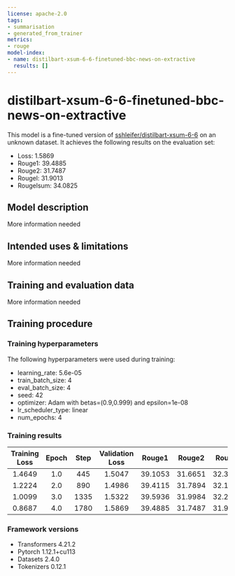 ```yaml
---
license: apache-2.0
tags:
- summarisation
- generated_from_trainer
metrics:
- rouge
model-index:
- name: distilbart-xsum-6-6-finetuned-bbc-news-on-extractive
  results: []
---
```


<!-- This model card has been generated automatically according to the information the Trainer had access to. You
should probably proofread and complete it, then remove this comment. -->

# distilbart-xsum-6-6-finetuned-bbc-news-on-extractive

This model is a fine-tuned version of [sshleifer/distilbart-xsum-6-6](https://huggingface.co/sshleifer/distilbart-xsum-6-6) on an unknown dataset.
It achieves the following results on the evaluation set:
- Loss: 1.5869
- Rouge1: 39.4885
- Rouge2: 31.7487
- Rougel: 31.9013
- Rougelsum: 34.0825

## Model description

More information needed

## Intended uses & limitations

More information needed

## Training and evaluation data

More information needed

## Training procedure

### Training hyperparameters

The following hyperparameters were used during training:
- learning_rate: 5.6e-05
- train_batch_size: 4
- eval_batch_size: 4
- seed: 42
- optimizer: Adam with betas=(0.9,0.999) and epsilon=1e-08
- lr_scheduler_type: linear
- num_epochs: 4

### Training results

| Training Loss | Epoch | Step | Validation Loss | Rouge1  | Rouge2  | Rougel  | Rougelsum |
|:-------------:|:-----:|:----:|:---------------:|:-------:|:-------:|:-------:|:---------:|
| 1.4649        | 1.0   | 445  | 1.5047          | 39.1053 | 31.6651 | 32.3242 | 33.9332   |
| 1.2224        | 2.0   | 890  | 1.4986          | 39.4115 | 31.7894 | 32.1057 | 34.0454   |
| 1.0099        | 3.0   | 1335 | 1.5322          | 39.5936 | 31.9984 | 32.2283 | 34.1798   |
| 0.8687        | 4.0   | 1780 | 1.5869          | 39.4885 | 31.7487 | 31.9013 | 34.0825   |


### Framework versions

- Transformers 4.21.2
- Pytorch 1.12.1+cu113
- Datasets 2.4.0
- Tokenizers 0.12.1
